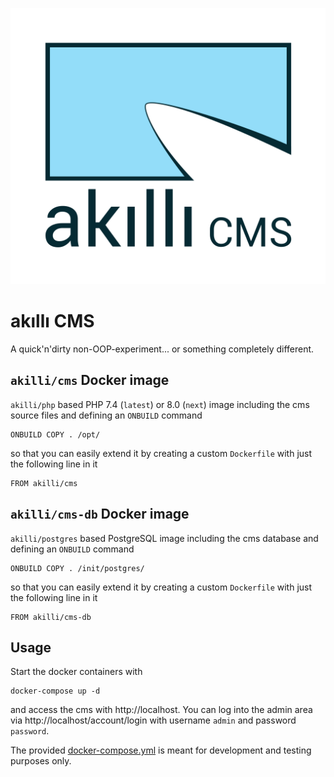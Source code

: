 ![akıllı CMS](https://raw.githubusercontent.com/akilli/cms/master/gui/cms.svg?sanitize=true)

# akıllı CMS

A quick'n'dirty non-OOP-experiment... or something completely different.

## `akilli/cms` Docker image

`akilli/php` based PHP 7.4 (`latest`) or 8.0 (`next`) image including the cms source files and defining an `ONBUILD` command

```
ONBUILD COPY . /opt/
```

so that you can easily extend it by creating a custom `Dockerfile` with just the following line in it

```
FROM akilli/cms
```

## `akilli/cms-db` Docker image

`akilli/postgres` based PostgreSQL image including the cms database and defining an `ONBUILD` command

```
ONBUILD COPY . /init/postgres/
```

so that you can easily extend it by creating a custom `Dockerfile` with just the following line in it

```
FROM akilli/cms-db
```

## Usage

Start the docker containers with

```
docker-compose up -d
```

and access the cms with http://localhost. You can log into the admin area via http://localhost/account/login with username `admin` and password `password`.

The provided [docker-compose.yml](docker-compose.yml) is meant for development and testing purposes only.
